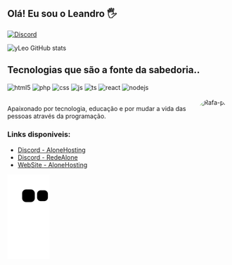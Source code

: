 ## Olá! Eu sou o Leandro 🖐️


[![Discord](https://img.shields.io/badge/Discord-7289DA?style=for-the-badge&logo=discord&logoColor=white)](https://discord.gg/redealone)

![yLeo GitHub stats](https://github-readme-stats.vercel.app/api?username=utaldoleo&show_icons=true&theme=tokyonight)

## Tecnologias que são a fonte da sabedoria..

<div style="display: inline_block">
  <img align="center" alt="html5" src="https://img.shields.io/badge/HTML5-E34F26?style=for-the-badge&logo=html5&logoColor=white" />
  <img align="center" alt="php" src="https://img.shields.io/badge/PHP-777BB4?style=for-the-badge&logo=php&logoColor=white" />
  <img align="center" alt="css" src="https://img.shields.io/badge/CSS3-1572B6?style=for-the-badge&logo=css3&logoColor=white" />
  <img align="center" alt="js" src="https://img.shields.io/badge/JavaScript-F7DF1E?style=for-the-badge&logo=javascript&logoColor=black" />
  <img align="center" alt="ts" src="https://img.shields.io/badge/TypeScript-007ACC?style=for-the-badge&logo=typescript&logoColor=white" />
  <img align="center" alt="react" src="https://img.shields.io/badge/React-20232A?style=for-the-badge&logo=react&logoColor=61DAFB" />
  <img align="center" alt="nodejs" src="https://img.shields.io/badge/Node.js-43853D?style=for-the-badge&logo=node.js&logoColor=white" />
</div><br/>

 <img align="right" alt="Rafa-pic" height="150" style="border-radius:50px;" src="https://cdn.discordapp.com/avatars/509852197698404372/a_ef2c8ccf3a6d2186d27f143e1e7e17bd.gif?size=2048">
</div>

Apaixonado por tecnologia, educação e por mudar a vida das pessoas através da programação.

### Links disponiveis:
- [Discord - AloneHosting](https://discord.gg/FWhjV69FPT)<br/>
- [Discord - RedeAlone](https://discord.gg/redealone)<br/>
- [WebSite - AloneHosting](https://www.alone.ovh/)<br/>

![snake gif](https://github.com/uTalDoLeo/uTalDoLeo/blob/output/github-contribution-grid-snake.svg)
